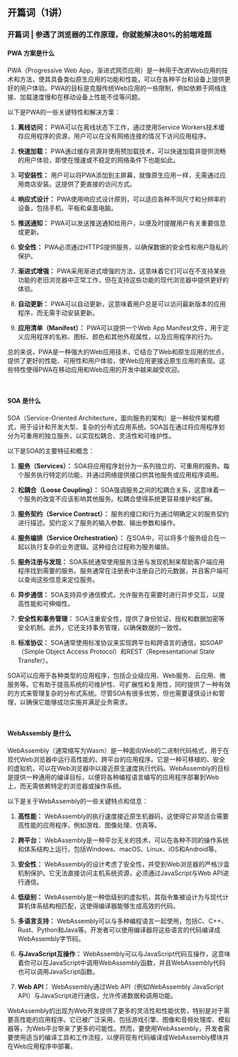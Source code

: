 ## 开篇词（1讲）

### 开篇词 | 参透了浏览器的工作原理，你就能解决80%的前端难题

#### PWA 方案是什么

PWA（Progressive Web App，渐进式网页应用）是一种用于改进Web应用的技术和方法，使其具备类似原生应用的功能和性能，可以在各种平台和设备上提供更好的用户体验。PWA的目标是克服传统Web应用的一些限制，例如依赖于网络连接、加载速度慢和在移动设备上性能不佳等问题。

以下是PWA的一些关键特性和解决方案：

1. **离线访问：** PWA可以在离线状态下工作，通过使用Service Workers技术缓存应用程序的资源，用户可以在没有网络连接的情况下访问应用程序。

2. **快速加载：** PWA通过缓存资源并使用预加载技术，可以快速加载并提供流畅的用户体验，即使在慢速或不稳定的网络条件下也能如此。

3. **可安装性：** 用户可以将PWA添加到主屏幕，就像原生应用一样，无需通过应用商店安装。这提供了更直接的访问方式。

4. **响应式设计：** PWA使用响应式设计原则，可以适应各种不同尺寸和分辨率的设备，包括手机、平板和桌面电脑。

5. **推送通知：** PWA可以发送推送通知给用户，以便及时提醒用户有关重要信息或更新。

6. **安全性：** PWA必须通过HTTPS提供服务，以确保数据的安全性和用户隐私的保护。

7. **渐进式增强：** PWA采用渐进式增强的方法，这意味着它们可以在不支持某些功能的老旧浏览器中正常工作，但在支持这些功能的现代浏览器中提供更好的体验。

8. **自动更新：** PWA可以自动更新，这意味着用户总是可以访问最新版本的应用程序，而无需手动安装更新。

9. **应用清单（Manifest）：** PWA可以提供一个Web App Manifest文件，用于定义应用程序的名称、图标、颜色和其他外观属性，以及应用程序的行为。

总的来说，PWA是一种强大的Web应用技术，它结合了Web和原生应用的优点，提供了更好的性能、可用性和用户体验，使Web应用更接近原生应用的表现。这些特性使得PWA在移动应用和Web应用的开发中越来越受欢迎。

​	

#### SOA 是什么

SOA（Service-Oriented Architecture，面向服务的架构）是一种软件架构模式，用于设计和开发大型、复杂的分布式应用系统。SOA旨在通过将应用程序划分为可重用的独立服务，以实现松耦合、灵活性和可维护性。

以下是SOA的主要特征和概念：

1. **服务（Services）：** SOA将应用程序划分为一系列独立的、可重用的服务。每个服务执行特定的功能，并通过网络提供接口供其他服务或应用程序调用。

2. **松耦合（Loose Coupling）：** SOA强调服务之间的松耦合关系，这意味着一个服务的改变不应该影响其他服务。松耦合使得系统更容易维护和扩展。

3. **服务契约（Service Contract）：** 服务的接口和行为通过明确定义的服务契约进行描述。契约定义了服务的输入参数、输出参数和操作。

4. **服务编排（Service Orchestration）：** 在SOA中，可以将多个服务组合在一起以执行复杂的业务逻辑。这种组合过程称为服务编排。

5. **服务注册与发现：** SOA系统通常使用服务注册与发现机制来帮助客户端应用程序找到需要的服务。服务通常在注册表中注册自己的元数据，并且客户端可以查询这些信息来定位服务。

6. **异步通信：** SOA支持异步通信模式，允许服务在需要时进行异步交互，以提高性能和可伸缩性。

7. **安全性和事务管理：** SOA注重安全性，提供了身份验证、授权和数据加密等安全机制。此外，它还支持事务管理，以确保数据的一致性。

8. **标准协议：** SOA通常使用标准协议来实现跨平台和跨语言的通信，如SOAP（Simple Object Access Protocol）和REST（Representational State Transfer）。

SOA可以应用于各种类型的应用程序，包括企业级应用、Web服务、云应用、微服务等。它有助于提高系统的可维护性、可扩展性和复用性，同时提供了一种有效的方式来管理复杂的分布式系统。尽管SOA有很多优势，但也需要谨慎设计和管理，以确保它能够成功实施并满足业务需求。

​	

#### WebAssembly 是什么

WebAssembly（通常缩写为Wasm）是一种面向Web的二进制代码格式，用于在现代Web浏览器中运行高性能的、跨平台的应用程序。它是一种可移植的、安全的虚拟机，可以在Web浏览器中以接近原生速度执行代码。WebAssembly的目标是提供一种通用的编译目标，以便将各种编程语言编写的应用程序部署到Web上，而无需依赖特定的浏览器或操作系统。

以下是关于WebAssembly的一些关键特点和信息：

1. **高性能：** WebAssembly的执行速度接近原生机器码，这使得它非常适合需要高性能的应用程序，例如游戏、图像处理、仿真等。

2. **跨平台：** WebAssembly是一种平台无关的技术，可以在各种不同的操作系统和体系结构上运行，包括Windows、macOS、Linux、iOS和Android等。

3. **安全性：** WebAssembly的设计考虑了安全性，并受到Web浏览器的严格沙盒机制保护。它无法直接访问主机系统资源，必须通过JavaScript与Web API进行通信。

4. **低级别：** WebAssembly是一种低级别的虚拟机，其指令集被设计为与现代计算机体系结构相匹配，这使得编译器能够生成高效的代码。

5. **多语言支持：** WebAssembly可以与多种编程语言一起使用，包括C、C++、Rust、Python和Java等。开发者可以使用编译器将这些语言的代码编译成WebAssembly字节码。

6. **与JavaScript互操作：** WebAssembly可以与JavaScript代码互操作，这意味着你可以在JavaScript中调用WebAssembly函数，并且WebAssembly代码也可以调用JavaScript函数。

7. **Web API：** WebAssembly通过Web API（例如WebAssembly JavaScript API）与JavaScript进行通信，允许传递数据和调用功能。

WebAssembly的出现为Web开发提供了更多的灵活性和性能优势，特别是对于需要高性能的应用程序。它已被广泛采用，包括游戏引擎、图像和音频处理库、模拟器等，为Web平台带来了更多的可能性。然而，要使用WebAssembly，开发者需要使用适当的编译工具和工作流程，以便将现有代码编译成WebAssembly模块并在Web应用程序中部署。